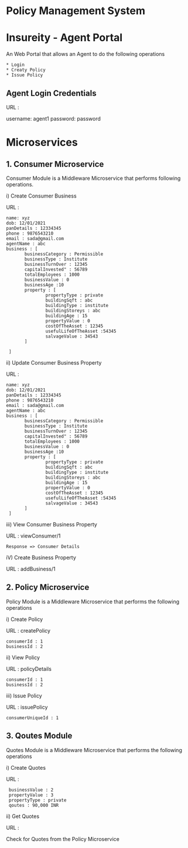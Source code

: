 # Policy Management System

# Insureity - Agent Portal 
An Web Portal that allows an Agent to do the following operations

    * Login
    * Creaty Policy
    * Issue Policy

## Agent Login Credentials

URL : 

  username: agent1
  password: password


# Microservices

## 1. Consumer Microservice
Consumer Module is a Middleware Microservice that performs following operations.

i) Create Consumer Business
  
  URL : 
  
    name: xyz
    dob: 12/01/2021
    panDetails : 12334345
    phone : 9876543210
    email : sada@gmail.com
    agentName : abc
    business : [
           businessCategory : Permissible 
           businessType : Institute 
           businessTurnOver : 12345
           capitalInvested" : 56789
           totalEmployees : 1000
           businessValue : 0
           businessAge :10
           property : [
                   propertyType : private
                   buildingSqft : abc
                   buildingType : institute
                   buildingStoreys : abc
                   buildingAge : 15
                   propertyValue : 0
                   costOfTheAsset : 12345
                   usefulLifeOfTheAsset :54345
                   salvageValue : 34543
           ]

     ]

ii) Update Consumer Business Property

  URL :

    name: xyz
    dob: 12/01/2021
    panDetails : 12334345
    phone : 9876543210
    email : sada@gmail.com
    agentName : abc
    business : [
           businessCategory : Permissible 
           businessType : Institute 
           businessTurnOver : 12345
           capitalInvested" : 56789
           totalEmployees : 1000
           businessValue : 0
           businessAge :10
           property : [
                   propertyType : private
                   buildingSqft : abc
                   buildingType : institute
                   buildingStoreys : abc
                   buildingAge : 15
                   propertyValue : 0
                   costOfTheAsset : 12345
                   usefulLifeOfTheAsset :54345
                   salvageValue : 34543
           ]
     ]

iii) View Consumer Business Property

  URL :  viewConsumer/1
  
    Response => Consumer Details

  
iV) Create Business Property 

  URL : addBusiness/1
  
  
  
## 2. Policy Microservice
Policy Module is a Middleware Microservice that performs the following operations

i) Create Policy

  URL : createPolicy
    
    consumerId : 1
    businessId : 2

ii) View Policy 

  URL : policyDetails
    
    consumerId : 1
    businessId : 2
    
iii) Issue Policy 

  URL : issuePolicy

    consumerUniqueId : 1

## 3. Qoutes Module
  Quotes Module is a Middleware Microservice that performs the following operations

i) Create Quotes

  URL : 
  
     businessValue : 2
     propertyValue : 3
     propertyType : private
     qoutes : 90,000 INR

ii) Get Quotes 

  URL : 
  
  Check for Quotes from the Policy Microservice









